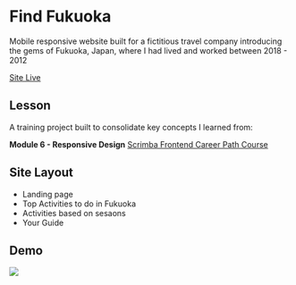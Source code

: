 # Find Fukuoka
Mobile responsive website built for a fictitious travel company introducing the gems of Fukuoka, Japan, where I had lived and worked between 2018 - 2012

[Site Live](https://dreamy-lokum-ca7cef.netlify.app/)

## Lesson
A training project built to consolidate key concepts I learned from:

**Module 6 - Responsive Design** [Scrimba Frontend Career Path Course](https://scrimba.com/learn/frontend) 

## Site Layout
- Landing page
- Top Activities to do in Fukuoka
- Activities based on sesaons
- Your Guide 

## Demo
 ![](demo.gif)



